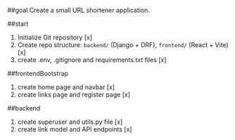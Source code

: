 

##goal
Create a small URL shortener application.

##start
1. Initialize Git repository [x]
2. Create repo structure: `backend/` (Django + DRF), `frontend/` (React + Vite) [x]
3. create .env, .gitignore and requirements.txt files [x]

##frontendBootstrap
1. create home page and navbar [x]
2. create links page and register page [x]

##backend
1. create superuser and utils.py file [x]
2. create link model and API endpoints [x]